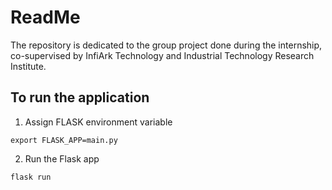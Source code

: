 # ReadMe

The repository is dedicated to the group project done during the internship, co-supervised by InfiArk Technology and Industrial Technology Research Institute.

## To run the application
1. Assign FLASK environment variable
```
export FLASK_APP=main.py
```
2. Run the Flask app
```
flask run
```
